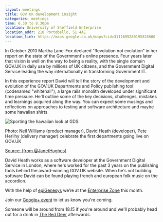 ```yaml
---
layout: meetings
title: GOV.UK development insight
categories: meetings
time: 6.30 to 8.30pm
location: University of Sheffield Enterprise
location_addr: 210 Portobello, S1 4AE
location_link: https://maps.google.co.uk/maps?cid=3111695280195828660
---
```


In October 2010 Martha Lane-Fox declared "Revolution not evolution" in her
report on the state of the Government's online presence. Four years later that
vision is well on the way to being a reality, with the single domain GOV.UK in
daily use by millions of UK citizens, and the Government Digital Service
leading the way internationally in transforming Government IT.

In this experience report David will tell the story of the development and
evolution of the GOV.UK Departments and Policy publishing tool (codenamed
"whitehall"), a large rails monolith developed under significant time pressure. He'll
outline some of the key decisions, challenges, mistakes and learnings acquired
along the way. You can expect some musings and reflections on approaches to
testing and software architecture and maybe some hawaiian shirts.

![Sporting the hawaiian look at GDS](https://pbs.twimg.com/media/A7vBY2VCMAAsDmb.jpg)

Photo: Neil Williams (product manager), David Heath (developer), Pete Herlihy (delivery manager) celebrate the first departments going live on GOV.UK

​[Source: (from @JanetHughes)](https://twitter.com/JanetHughes/status/269021235399241730)

David Heath works as a software developer at the Government Digital Service in
London, where he's worked for the past 3 years on the publishing tools behind the
award-winning GOV.UK website. When he's not building software David can
be found playing french and european folk music on the accordion.

With the help of [epiGenesys](http://www.epigenesys.org.uk/) we’re at the [Enterprise Zone](http://enterprise.shef.ac.uk/about-us) this month.

Join our [Google+
event](https://plus.google.com/events/c7f254kkcvdb6tr3a4v47h7n8m0) to let us know you're coming.

Someone will be around from 18.15 if you're around and we'll probably head out for a drink in [The Red
Deer](http://www.red-deer-sheffield.co.uk/) afterwards.
